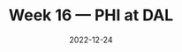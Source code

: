 ---
layout: game
title: Week 16 — PHI at DAL
season: 2022
game_id: 2022_16_PHI_DAL
week: 16
date: 2022-12-24
home_team: DAL
away_team: PHI
final_home: 40
final_away: 34
pbp_url: /assets/data/pbp/2022/2022_16_PHI_DAL.csv.gz
---